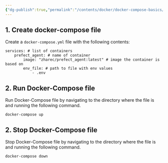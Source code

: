 ```yaml
---
{"dg-publish":true,"permalink":"/contents/docker/docker-compose-basics/","tags":["Docker","Docker-Compose"],"created":"2023-12-16T21:56:46.740+01:00","updated":"2023-12-18T16:37:03.842+01:00"}
---
```


## 1. Create docker-compose file

Create a  `docker-compose.yml` file with the following contents: 

```
services: # list of containers 
	prefect_agent: # name of container
		image: "zharec/prefect_agent:latest" # image the container is based on
		env_file: # path to file with env values
			- .env
```

## 2. Run Docker-Compose file

Run Docker-Compose file by navigating to the directory where the file is and running the following command. 

`docker-compose up`

## 2. Stop Docker-Compose file

Stop Docker-Compose file by navigating to the directory where the file is and running the following command. 

`docker-compose down`

